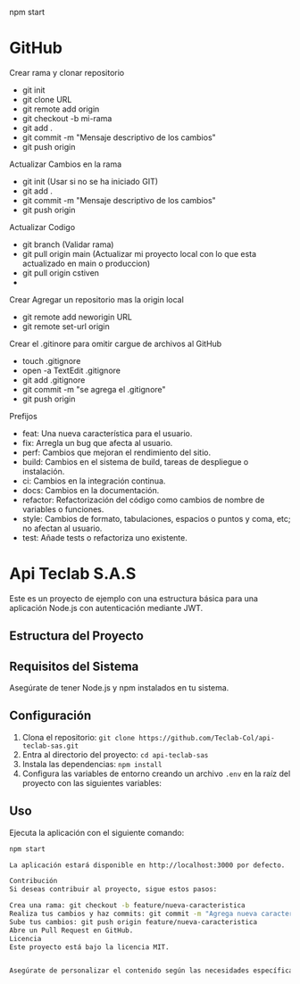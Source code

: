 npm start

# GitHub

Crear rama y clonar repositorio

- git init
- git clone URL
- git remote add origin
- git checkout -b mi-rama
- git add .
- git commit -m "Mensaje descriptivo de los cambios"
- git push origin <nombre-de-la-rama>

Actualizar Cambios en la rama

- git init (Usar si no se ha iniciado GIT)
- git add .
- git commit -m "Mensaje descriptivo de los cambios"
- git push origin <nombre-de-la-rama>

Actualizar Codigo

- git branch (Validar rama)
- git pull origin main (Actualizar mi proyecto local con lo que esta actualizado en main o produccion)
- git pull origin cstiven
-

Crear Agregar un repositorio mas la origin local

- git remote add neworigin URL
- git remote set-url origin

Crear el .gitinore para omitir cargue de archivos al GitHub

- touch .gitignore
- open -a TextEdit .gitignore
- git add .gitignore
- git commit -m "se agrega el .gitignore"
- git push origin <nombre-de-la-rama>

Prefijos

- feat: Una nueva característica para el usuario.
- fix: Arregla un bug que afecta al usuario.
- perf: Cambios que mejoran el rendimiento del sitio.
- build: Cambios en el sistema de build, tareas de despliegue o instalación.
- ci: Cambios en la integración continua.
- docs: Cambios en la documentación.
- refactor: Refactorización del código como cambios de nombre de variables o funciones.
- style: Cambios de formato, tabulaciones, espacios o puntos y coma, etc; no afectan al usuario.
- test: Añade tests o refactoriza uno existente.

# Api Teclab S.A.S

Este es un proyecto de ejemplo con una estructura básica para una aplicación Node.js con autenticación mediante JWT.

## Estructura del Proyecto

## Requisitos del Sistema

Asegúrate de tener Node.js y npm instalados en tu sistema.

## Configuración

1. Clona el repositorio: `git clone https://github.com/Teclab-Col/api-teclab-sas.git`
2. Entra al directorio del proyecto: `cd api-teclab-sas`
3. Instala las dependencias: `npm install`
4. Configura las variables de entorno creando un archivo `.env` en la raíz del proyecto con las siguientes variables:

## Uso

Ejecuta la aplicación con el siguiente comando:

```bash
npm start

La aplicación estará disponible en http://localhost:3000 por defecto.

Contribución
Si deseas contribuir al proyecto, sigue estos pasos:

Crea una rama: git checkout -b feature/nueva-caracteristica
Realiza tus cambios y haz commits: git commit -m "Agrega nueva característica"
Sube tus cambios: git push origin feature/nueva-caracteristica
Abre un Pull Request en GitHub.
Licencia
Este proyecto está bajo la licencia MIT.


Asegúrate de personalizar el contenido según las necesidades específicas de tu proyecto. Puedes agregar secciones adicionales o ajustar las existentes según tus requisitos y preferencias.
```
